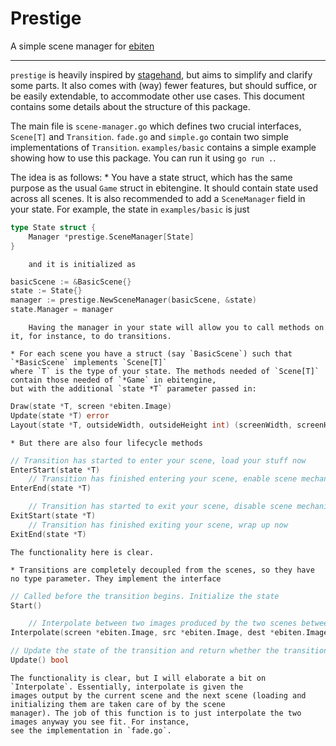 # Prestige

A simple scene manager for [ebiten](https://ebitengine.org/)

---- 

`prestige` is heavily inspired by [stagehand](https://github.com/joelschutz/stagehand), but aims to simplify and clarify
some parts. It also comes with (way) fewer features, but should suffice, or be easily extendable, to accommodate other
use cases. This document contains some details about the structure of this package.

The main file is `scene-manager.go` which defines two crucial interfaces, `Scene[T]` and `Transition`. `fade.go` and
`simple.go` contain two simple implementations of `Transition`. `examples/basic` contains a simple example showing how
to use this package. You can run it using `go run .`.

The idea is as follows:
    * You have a state struct, which has the same purpose as the usual `Game` struct in ebitengine. It should contain
        state used across all scenes. It is also recommended to add a `SceneManager` field in your state. For example,
        the state in `examples/basic` is just

```go
type State struct {
    Manager *prestige.SceneManager[State]
}
```
        
        and it is initialized as 

```go
basicScene := &BasicScene{}
state := State{}
manager := prestige.NewSceneManager(basicScene, &state)
state.Manager = manager
```

        Having the manager in your state will allow you to call methods on it, for instance, to do transitions.

    * For each scene you have a struct (say `BasicScene`) such that `*BasicScene` implements `Scene[T]` 
    where `T` is the type of your state. The methods needed of `Scene[T]` contain those needed of `*Game` in ebitengine,
    but with the additional `state *T` parameter passed in:

```go
Draw(state *T, screen *ebiten.Image)
Update(state *T) error
Layout(state *T, outsideWidth, outsideHeight int) (screenWidth, screenHeight int)
```

    * But there are also four lifecycle methods 
```go
// Transition has started to enter your scene, load your stuff now
EnterStart(state *T)
    // Transition has finished entering your scene, enable scene mechanics if they were disabled
EnterEnd(state *T)

    // Transition has started to exit your scene, disable scene mechanics if you like
ExitStart(state *T)
    // Transition has finished exiting your scene, wrap up now
ExitEnd(state *T)
```
    
    The functionality here is clear.

    * Transitions are completely decoupled from the scenes, so they have no type parameter. They implement the interface
```go
// Called before the transition begins. Initialize the state
Start()

    // Interpolate between two images produced by the two scenes between whom this transition exists
Interpolate(screen *ebiten.Image, src *ebiten.Image, dest *ebiten.Image)

// Update the state of the transition and return whether the transition has finished
Update() bool
```

    The functionality is clear, but I will elaborate a bit on `Interpolate`. Essentially, interpolate is given the
    images output by the current scene and the next scene (loading and initializing them are taken care of by the scene
    manager). The job of this function is to just interpolate the two images anyway you see fit. For instance, 
    see the implementation in `fade.go`.
